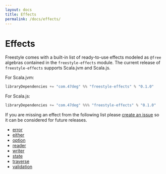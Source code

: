 ```yaml
---
layout: docs
title: Effects
permalink: /docs/effects/
---
```


# Effects

Freestyle comes with a built-in list of ready-to-use effects modeled as `@free` algebras contained in the `freestyle-effects` module. The current release of `freestyle-effects` supports Scala.jvm and Scala.js.

[comment]: # (Start Replace)

For Scala.jvm:

```scala
libraryDependencies += "com.47deg" %% "freestyle-effects" % "0.1.0"
```

For Scala.js:

```scala
libraryDependencies += "com.47deg" %%% "freestyle-effects" % "0.1.0"
```

[comment]: # (End Replace)

If you are missing an effect from the following list please [create an issue](https://github.com/47deg/freestyle/issues/new)
so it can be considered for future releases.

- [error](./error)
- [either](./either)
- [option](./option)
- [reader](./reader)
- [writer](./writer)
- [state](./state)
- [traverse](./traverse)
- [validation](./validation)

